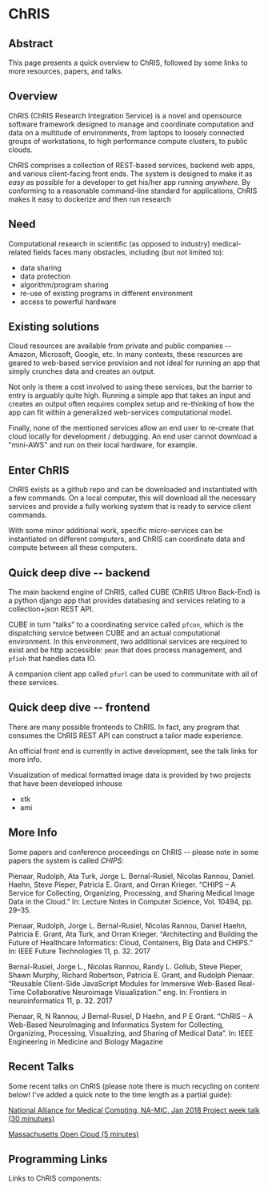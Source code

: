 # ChRIS

## Abstract
This page presents a quick overview to ChRIS, followed by some links to more resources, papers, and talks.

## Overview
ChRIS (ChRIS Research Integration Service) is a novel and opensource software framework designed to manage and coordinate computation and data on a multitude of environments, from laptops to loosely connected groups of workstations, to high performance compute clusters, to public clouds.

ChRIS comprises a collection of REST-based services, backend web apps, and various client-facing front ends. The system is designed to make it as *easy* as possible for a developer to get his/her app running *anywhere*. By conforming to a reasonable command-line standard for applications, ChRIS makes it easy to dockerize and then run research 

## Need

Computational research in scientific (as opposed to industry) medical-related fields faces many obstacles, including (but not limited to):

* data sharing
* data protection
* algorithm/program sharing
* re-use of existing programs in different environment
* access to powerful hardware

## Existing solutions

Cloud resources are available from private and public companies -- Amazon, Microsoft, Google, etc. In many contexts, these resources are geared to web-based service provision and not ideal for running an app that simply crunches data and creates an output.

Not only is there a cost involved to using these services, but the barrier to entry is arguably quite high. Running a simple app that takes an input and creates an output often requires complex setup and re-thinking of how the app can fit within a generalized web-services computational model.

Finally, none of the mentioned services allow an end user to re-create that cloud locally for development / debugging. An end user cannot download a "mini-AWS" and run on their local hardware, for example.

## Enter ChRIS

ChRIS exists as a github repo and can be downloaded and instantiated with a few commands. On a local computer, this will download all the necessary services and provide a fully working system that is ready to service client commands.

With some minor additional work, specific micro-services can be instantiated on different computers, and ChRIS can coordinate data and compute between all these computers.

## Quick deep dive -- backend

The main backend engine of ChRIS, called CUBE (ChRIS Ultron Back-End) is a python django app that provides databasing and services relating to a collection+json REST API.

CUBE in turn "talks" to a coordinating service called ``pfcon``, which  is the dispatching service between CUBE and an actual computational environment. In this environment, two additional services are required to exist and be http accessible: ``pman`` that does process management, and ``pfioh`` that handles data IO.

A companion client app called ``pfurl`` can be used to communitate with all of these services.

## Quick deep dive -- frontend

There are many possible frontends to ChRIS. In fact, any program that consumes the ChRIS REST API can construct a tailor made experience.

An official front end is currently in active development, see the talk links for more info.

Visualization of medical formatted image data is provided by two projects that have been developed inhouse

* xtk 
* ami

## More Info

Some papers and conference proceedings on ChRIS -- please note in some papers the system is called *CHIPS*:

Pienaar, Rudolph, Ata Turk, Jorge L. Bernal-Rusiel, Nicolas Rannou, Daniel. Haehn, Steve Pieper, Patricia E. Grant, and Orran Krieger. “CHIPS – A Service for Collecting, Organizing, Processing, and Sharing Medical Image Data in the Cloud.” In: Lecture Notes in Computer Science, Vol. 10494, pp. 29–35.

Pienaar, Rudolph, Jorge L. Bernal-Rusiel, Nicolas Rannou, Daniel Haehn, Patricia E. Grant, Ata Turk, and Orran Krieger. “Architecting and Building the Future of Healthcare Informatics: Cloud, Containers, Big Data and CHIPS.” In: IEEE Future Technologies 11, p. 32. 2017

Bernal-Rusiel, Jorge L., Nicolas Rannou, Randy L. Gollub, Steve Pieper, Shawn Murphy, Richard Robertson, Patricia E. Grant, and Rudolph Pienaar. “Reusable Client-Side JavaScript Modules for Immersive Web-Based Real-Time Collaborative Neuroimage Visualization.” eng. In: Frontiers in neuroinformatics 11, p. 32. 2017

Pienaar, R, N Rannou, J Bernal-Rusiel, D Haehn, and P E Grant. “ChRIS – A Web-Based NeuroImaging and Informatics System for Collecting, Organizing, Processing, Visualizing, and Sharing of Medical Data”. In: IEEE Engineering in Medicine and Biology Magazine



## Recent Talks

Some recent talks on ChRIS (please note there is much recycling on content below! I've added a quick note to the time length as a partial guide):

[National Alliance for Medical Compting, NA-MIC, Jan 2018 Project week talk (30 minutues)](http://slides.com/debio/deck-6-7-8-12-13-19-22)

[Massachusetts Open Cloud (5 minutes)](http://slides.com/debio/deck-6-7-8-12-13-19)

## Programming Links

Links to ChRIS components:

